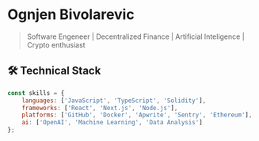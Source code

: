 # Ognjen Bivolarevic

> Software Engeneer | Decentralized Finance | Artificial Inteligence | Crypto enthusiast

## 🛠️ Technical Stack
```javascript
const skills = {
    languages: ['JavaScript', 'TypeScript', 'Solidity'],
    frameworks: ['React', 'Next.js', 'Node.js'],
    platforms: ['GitHub', 'Docker', 'Apwrite', 'Sentry', 'Ethereum'],
    ai: ['OpenAI', 'Machine Learning', 'Data Analysis']
};
```
